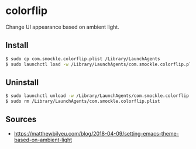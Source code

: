 # colorflip

Change UI appearance based on ambient light.

## Install

```Bash
$ sudo cp com.smockle.colorflip.plist /Library/LaunchAgents
$ sudo launchctl load -w /Library/LaunchAgents/com.smockle.colorflip.plist
```

## Uninstall

```Bash
$ sudo launchctl unload -w /Library/LaunchAgents/com.smockle.colorflip.plist
$ sudo rm /Library/LaunchAgents/com.smockle.colorflip.plist
```

## Sources

- https://matthewbilyeu.com/blog/2018-04-09/setting-emacs-theme-based-on-ambient-light
